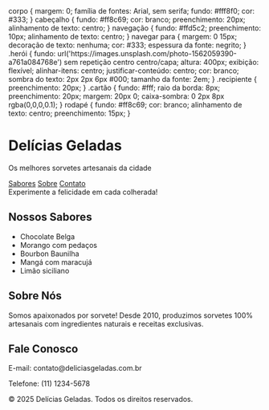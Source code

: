 <!DOCTYPE html>
<html lang="pt-br">
<cabeça>
  <meta charset="UTF-8">
  <meta name="viewport" content="largura=largura-do-dispositivo, escala-inicial=1.0">
  <title>Delícias Geladas - Sorvetes Artesanais</title>
  <estilo>
    corpo {
      margem: 0;
      família de fontes: Arial, sem serifa;
      fundo: #fff8f0;
      cor: #333;
    }
    cabeçalho {
      fundo: #ff8c69;
      cor: branco;
      preenchimento: 20px;
      alinhamento de texto: centro;
    }
    navegação {
      fundo: #ffd5c2;
      preenchimento: 10px;
      alinhamento de texto: centro;
    }
    navegar para {
      margem: 0 15px;
      decoração de texto: nenhuma;
      cor: #333;
      espessura da fonte: negrito;
    }
    .herói {
      fundo: url('https://images.unsplash.com/photo-1562059390-a761a084768e') sem repetição centro centro/capa;
      altura: 400px;
      exibição: flexível;
      alinhar-itens: centro;
      justificar-conteúdo: centro;
      cor: branco;
      sombra do texto: 2px 2px 6px #000;
      tamanho da fonte: 2em;
    }
    .recipiente {
      preenchimento: 20px;
    }
    .cartão {
      fundo: #fff;
      raio da borda: 8px;
      preenchimento: 20px;
      margem: 20px 0;
      caixa-sombra: 0 2px 8px rgba(0,0,0,0.1);
    }
    rodapé {
      fundo: #ff8c69;
      cor: branco;
      alinhamento de texto: centro;
      preenchimento: 15px;
    }
  </estilo>
</cabeçalho>
<corpo>
  <cabeçalho>
    <h1>Delícias Geladas</h1>
    <p>Os melhores sorvetes artesanais da cidade</p>
  </cabeçalho>
  <navegação>
    <a href="#sabores">Sabores</a>
    <a href="#sobre">Sobre</a>
    <a href="#contato">Contato</a>
  </navegação>
  <section class="herói">
    <div>Experimente a felicidade em cada colherada!</div>
  </seção>
  <div class="container">
    <section id="sabores" class="card">
      <h2>Nossos Sabores</h2>
      <ul>
        <li>Chocolate Belga</li>
        <li>Morango com pedaços</li>
        <li>Bourbon Baunilha</li>
        <li>Mangá com maracujá</li>
        <li>Limão siciliano</li>
      </ul>
    </seção>
    <section id="sobre" class="card">
      <h2>Sobre Nós</h2>
      <p>Somos apaixonados por sorvete! Desde 2010, produzimos sorvetes 100% artesanais com ingredientes naturais e receitas exclusivas.</p>
    </seção>
    <section id="contato" class="cartão">
      <h2>Fale Conosco</h2>
      <p>E-mail: contato@deliciasgeladas.com.br</p>
      <p>Telefone: (11) 1234-5678</p>
    </seção>
  </div>
  <rodapé>
    <p>© 2025 Delícias Geladas. Todos os direitos reservados.</p>
  </rodapé>
</corpo>
</html>
